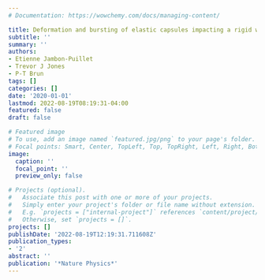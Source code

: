 ```yaml
---
# Documentation: https://wowchemy.com/docs/managing-content/

title: Deformation and bursting of elastic capsules impacting a rigid wall
subtitle: ''
summary: ''
authors:
- Etienne Jambon-Puillet
- Trevor J Jones
- P-T Brun
tags: []
categories: []
date: '2020-01-01'
lastmod: 2022-08-19T08:19:31-04:00
featured: false
draft: false

# Featured image
# To use, add an image named `featured.jpg/png` to your page's folder.
# Focal points: Smart, Center, TopLeft, Top, TopRight, Left, Right, BottomLeft, Bottom, BottomRight.
image:
  caption: ''
  focal_point: ''
  preview_only: false

# Projects (optional).
#   Associate this post with one or more of your projects.
#   Simply enter your project's folder or file name without extension.
#   E.g. `projects = ["internal-project"]` references `content/project/deep-learning/index.md`.
#   Otherwise, set `projects = []`.
projects: []
publishDate: '2022-08-19T12:19:31.711608Z'
publication_types:
- '2'
abstract: ''
publication: '*Nature Physics*'
---
```

